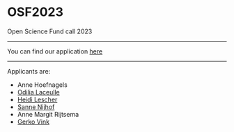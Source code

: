 # OSF2023
Open Science Fund call 2023

---

You can find our application [here](https://www.gerkovink.com/OSF2023/20230117_application-form-for-Open-Science-Fund-final.pdf)

---

Applicants are:

- Anne Hoefnagels
- [Odilia Laceulle](https://www.uu.nl/staff/omlaceulle)
- [Heidi Lescher](https://www.uu.nl/medewerkers/HMBLesscher)
- [Sanne Nijhof](https://www.umcutrecht.nl/en/research/researchers/nijhof-sanne-sl)
- Anne Margit Rijtsema
- [Gerko Vink](https://www.gerkovink.com)
